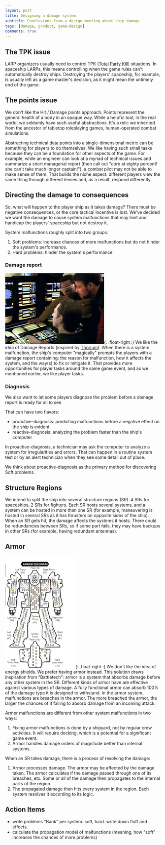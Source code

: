 ```yaml
---
layout: post
title: Designing a damage system
subtitle: Conclusions from a design meeting about ship damage
tags: [damage, product, game-design]
comments: true
---
```


## The TPK issue
LARP organizers usually need to control TPK ([Total Party Kill](https://dnd4.fandom.com/wiki/Total_party_kill)) situations. In spaceship LARPs, this means controlling when the game rules can't automatically destroy ships. Destroying the players' spaceship, for example, is usually left as a game master's decision, as it might mean the untimely end of the game.

## The points issue
We don't like the Hit / Damage points approach. Points represent the general health of a body in an opaque way. While a helpful tool, in the real world, we seldomly have such useful abstractions. It's a relic we inherited from the ancestor of tabletop roleplaying games, human-operated combat simulations.

Abstracting technical data points into a single-dimensional metric can be something for players to do themselves. We like having such small tasks because they can be a foundation for other aspects of the game. For example, while an engineer can look at a myriad of technical issues and summarize a short managerial report (then call out "core at eighty percent! she can't take much longer captain!"), a combat pilot may not be able to make sense of them. That builds the niche aspect: different players view the same thing through different lenses and, as a result, respond differently. 

## Directing the damage to consequences
So, what will happen to the player ship as it takes damage? There must be negative consequences, or the core tactical incentive is lost.
We've decided we want the damage to cause system malfunctions that may limit and handicap the players' spaceship but not destroy it.

System malfunctions roughly split into two groups:
1. Soft problems: increase chances of more malfunctions but do not hinder the system's performance.
2. Hard problems: hinder the system's performance

### Damage report
![getting a damage report](/assets/img/damage-report.jpg){: .float-right :}
We like the idea of Damage Reports (inspired by [Thorium](https://thoriumsim.com/docs/damage_reports_config/)). When there is a system malfunction, the ship's computer "magically" prompts the players with a damage report containing: the reason for malfunction, how it affects the system, and the way(s) to fix or mitigate it. That provides more opportunities for player tasks around the same game event, and as we mentioned earlier, we like player tasks.

### Diagnosis
We also want to let some players diagnose the problem before a damage report is ready for all to see.

That can have two flavors: 
 - proactive-diagnosis: predicting malfunctions before a negative effect on the ship is evident 
 - reactive-diagnosis: analyzing the problem faster than the ship's computer

In proactive-diagnosis, a technician may ask the computer to analyze a system for irregularities and errors. That can happen in a routine system test or by an alert technician when they see some detail out of place.

We think about proactive-diagnosis as the primary method for discovering Soft problems.

## Structure Regions
We intend to split the ship into several structure regions (SR). 4 SRs for spaceships, 2 SRs for fighters. Each SR hosts several systems, and a system can be hosted in more than one SR (for example, maneuvering is hosted in several SRs as it has thrusters on opposite sides of the ship). When an SR gets hit, the damage affects the systems it hosts. There could be redundancies between SRs, so if some part fails, they may have backups in other SRs (for example, having redundant antennas).

## Armor
![battletech armor diagram](/assets/img/battletech-armor-diagram.jpg){: .float-right :}
We don't like the idea of energy shields. We prefer having armor instead. This solution draws inspiration from "Battletech": armor is a system that absorbs damage before any other system in the SR. Different kinds of armor have are effective against various types of damage. A fully functional armor can absorb 100% of the damage type it is designed to withstand. 
In the armor system, malfunctions are breaches in the armor. The more breached the armor, the larger the chances of it failing to absorb damage from an incoming attack.

Armor malfunctions are different from other system malfunctions in two ways:
1. Fixing armor malfunctions is done by a shipyard, not by regular crew activities. It will require docking, which is a potential for a significant game event.
2. Armor handles damage orders of magnitude better than internal systems.

When an SR takes damage, there is a process of resolving the damage:
1. Armor processes damage. The armor may be affected by the damage taken. The armor calculates if the damage passed through one of its breaches, etc. Some or all of the damage then propagates to the internal parts of the region. 
2. The propagated damage then hits every system in the region. Each system resolves it according to its logic.

## Action Items
 - write problems "Bank" per system. soft, hard. write down fluff and effects.
 - calculate the propagation model of malfunctions (meaning, how "soft" increases the chances of more problems) 


